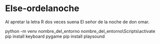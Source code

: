 # Else-ordelanoche
Al apretar la letra R dos veces suena El señor de la noche de don omar.

python -m venv nombre_del_entorno
nombre_del_entorno\Scripts\activate
pip install keyboard pygame
pip install playsound

